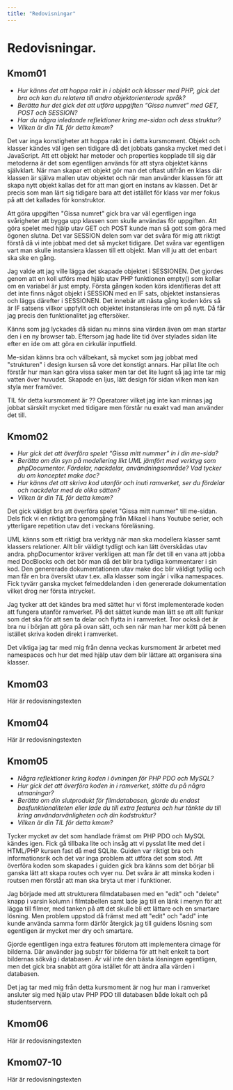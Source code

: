```yaml
---
title: "Redovisningar"
---
```

Redovisningar.
=========================



Kmom01
-------------------------
- _Hur känns det att hoppa rakt in i objekt och klasser med PHP, gick det bra och kan du relatera till andra objektorienterade språk?_
- _Berätta hur det gick det att utföra uppgiften “Gissa numret” med GET, POST och SESSION?_
- _Har du några inledande reflektioner kring me-sidan och dess struktur?_
- _Vilken är din TIL för detta kmom?_

Det var inga konstigheter att hoppa rakt in i detta kursmoment. Objekt och klasser kändes väl igen sen tidigare då det jobbats ganska
mycket med det i JavaScript. Att ett objekt har metoder och properties kopplade till sig där metoderna är det som egentligen används
för att styra objektet känns självklart. När man skapar ett objekt gör man det oftast utifrån en klass där klassen är själva mallen
utav objektet och när man använder klassen för att skapa nytt objekt kallas det för att man gjort en instans av klassen. Det är precis
som man lärt sig tidigare bara att det istället för klass var mer fokus på att det kallades för konstruktor.

Att göra uppgiften "Gissa numret" gick bra var väl egentligen inga svårigheter att bygga upp klassen som skulle användas för uppgiften.
Att göra spelet med hjälp utav GET och POST kunde man så gott som göra med ögonen slutna. Det var SESSION delen som var det svåra för
mig att riktigt förstå då vi inte jobbat med det så mycket tidigare. Det svåra var egentligen vart man skulle instansiera klassen till
ett objekt. Man vill ju att det enbart ska ske en gång.

Jag valde att jag ville lägga det skapade objektet i SESSIONEN. Det gjordes genom att en koll utförs med hjälp utav PHP funktionen empty()
som kollar om en variabel är just empty. Första gången koden körs identifieras det att det inte finns något objekt i SESSION med en IF
sats, objektet instansieras och läggs därefter i SESSIONEN. Det innebär att nästa gång koden körs så är IF satsens villkor uppfyllt och
objektet instansieras inte om på nytt. Då får jag precis den funktionalitet jag eftersöker.

Känns som jag lyckades då sidan nu minns sina värden även om man startar den i en ny browser tab. Eftersom jag hade lite tid över stylades
sidan lite efter en ide om att göra en cirkulär inputfield.

Me-sidan känns bra och välbekant, så mycket som jag jobbat med "strukturen" i design kursen så vore det konstigt annars. Har pillat lite
och förstår hur man kan göra vissa saker men tar det lite lugnt så jag inte tar mig vatten över huvudet. Skapade en ljus, lätt design för
sidan vilken man kan styla mer framöver.

TIL för detta kursmoment är ?? Operatorer vilket jag inte kan minnas jag jobbat särskilt mycket med tidigare men förstår nu exakt vad man
använder det till.


Kmom02
-------------------------
- _Hur gick det att överföra spelet “Gissa mitt nummer” in i din me-sida?_
- _Berätta om din syn på modellering likt UML jämfört med verktyg som phpDocumentor. Fördelar, nackdelar, användningsområde? Vad tycker du om konceptet make doc?_
- _Hur känns det att skriva kod utanför och inuti ramverket, ser du fördelar och nackdelar med de olika sätten?_
- _Vilken är din TIL för detta kmom?_

Det gick väldigt bra att överföra spelet "Gissa mitt nummer" till me-sidan. Dels fick vi en riktigt bra genomgång från Mikael i hans
Youtube serier, och ytterligare repetition utav det i veckans föreläsning.

UML känns som ett riktigt bra verktyg när man ska modellera klasser samt klassers relationer. Allt blir väldigt tydligt och kan lätt
överskådas utav andra. phpDocumentor kräver verkligen att man får det till en vana att jobba med DocBlocks och det bör man då det blir
bra tydliga kommentarer i sin kod. Den genererade dokumentationen utav make doc blir väldigt tydlig och man får en bra översikt utav t.ex.
alla klasser som ingår i vilka namespaces. Fick tyvärr ganska mycket felmeddelanden i den genererade dokumentation vilket drog ner första
intrycket.

Jag tycker att det kändes bra med sättet hur vi först implementerade koden att fungera utanför ramverket. På det sättet kunde man lätt se
att allt funkar som det ska för att sen ta delar och flytta in i ramverket. Tror också det är bra nu i början att göra på ovan sätt, och
sen när man har mer kött på benen istället skriva koden direkt i ramverket.

Det viktiga jag tar med mig från denna veckas kursmoment är arbetet med namespaces och hur det med hjälp utav dem blir lättare att
organisera sina klasser.



Kmom03
-------------------------

Här är redovisningstexten



Kmom04
-------------------------

Här är redovisningstexten



Kmom05
-------------------------
- _Några reflektioner kring koden i övningen för PHP PDO och MySQL?_
- _Hur gick det att överföra koden in i ramverket, stötte du på några utmaningar?_
- _Berätta om din slutprodukt för filmdatabasen, gjorde du endast basfunktionaliteten eller lade du till extra features och hur tänkte du till kring användarvänligheten och din kodstruktur?_
- _Vilken är din TIL för detta kmom?_

Tycker mycket av det som handlade främst om PHP PDO och MySQL kändes igen. Fick gå tillbaka lite och insåg att vi pysslat lite med det i HTML/PHP kursen fast då med SQLite. Guiden var riktigt bra och informationsrik och det var inga problem att utföra det som stod. Att överföra koden som skapades i guiden gick bra känns som det börjar bli ganska lätt att skapa routes och vyer nu. Det svåra är att minska koden i routsen men förstår att man ska bryta ut mer i funktioner.

Jag började med att strukturera filmdatabasen med en "edit" och "delete" knapp i varsin kolumn i filmtabellen samt lade jag till en länk i menyn för att lägga till filmer, med tanken på att det skulle bli ett lättare och en smartare lösning. Men problem uppstod då främst med att "edit" och "add" inte kunde använda samma form därför återgick jag till guidens lösning som egentligen är mycket mer dry och smartare.

Gjorde egentligen inga extra features förutom att implementera cimage för bilderna. Där använder jag substr för bilderna för att helt enkelt ta bort bildernas sökväg i databasen. Är väl inte den bästa lösningen egentligen, men det gick bra snabbt att göra istället för att ändra alla värden i databasen.

Det jag tar med mig från detta kursmoment är nog hur man i ramverket ansluter sig med hjälp utav PHP PDO till databasen både lokalt och på studentservern.


Kmom06
-------------------------

Här är redovisningstexten



Kmom07-10
-------------------------

Här är redovisningstexten
